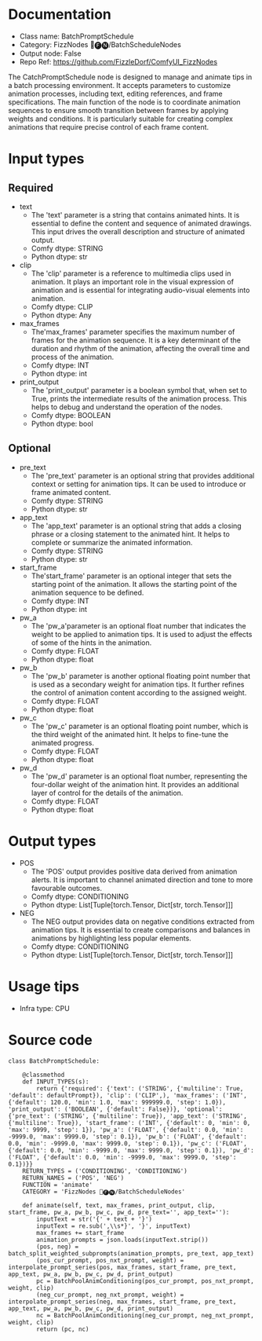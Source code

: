 # Documentation
- Class name: BatchPromptSchedule
- Category: FizzNodes 📅🅕🅝/BatchScheduleNodes
- Output node: False
- Repo Ref: https://github.com/FizzleDorf/ComfyUI_FizzNodes

The CatchPromptSchedule node is designed to manage and animate tips in a batch processing environment. It accepts parameters to customize animation processes, including text, editing references, and frame specifications. The main function of the node is to coordinate animation sequences to ensure smooth transition between frames by applying weights and conditions. It is particularly suitable for creating complex animations that require precise control of each frame content.

# Input types
## Required
- text
    - The 'text' parameter is a string that contains animated hints. It is essential to define the content and sequence of animated drawings. This input drives the overall description and structure of animated output.
    - Comfy dtype: STRING
    - Python dtype: str
- clip
    - The 'clip' parameter is a reference to multimedia clips used in animation. It plays an important role in the visual expression of animation and is essential for integrating audio-visual elements into animation.
    - Comfy dtype: CLIP
    - Python dtype: Any
- max_frames
    - The'max_frames' parameter specifies the maximum number of frames for the animation sequence. It is a key determinant of the duration and rhythm of the animation, affecting the overall time and process of the animation.
    - Comfy dtype: INT
    - Python dtype: int
- print_output
    - The 'print_output' parameter is a boolean symbol that, when set to True, prints the intermediate results of the animation process. This helps to debug and understand the operation of the nodes.
    - Comfy dtype: BOOLEAN
    - Python dtype: bool
## Optional
- pre_text
    - The 'pre_text' parameter is an optional string that provides additional context or setting for animation tips. It can be used to introduce or frame animated content.
    - Comfy dtype: STRING
    - Python dtype: str
- app_text
    - The 'app_text' parameter is an optional string that adds a closing phrase or a closing statement to the animated hint. It helps to complete or summarize the animated information.
    - Comfy dtype: STRING
    - Python dtype: str
- start_frame
    - The'start_frame' parameter is an optional integer that sets the starting point of the animation. It allows the starting point of the animation sequence to be defined.
    - Comfy dtype: INT
    - Python dtype: int
- pw_a
    - The 'pw_a'parameter is an optional float number that indicates the weight to be applied to animation tips. It is used to adjust the effects of some of the hints in the animation.
    - Comfy dtype: FLOAT
    - Python dtype: float
- pw_b
    - The 'pw_b' parameter is another optional floating point number that is used as a secondary weight for animation tips. It further refines the control of animation content according to the assigned weight.
    - Comfy dtype: FLOAT
    - Python dtype: float
- pw_c
    - The 'pw_c' parameter is an optional floating point number, which is the third weight of the animated hint. It helps to fine-tune the animated progress.
    - Comfy dtype: FLOAT
    - Python dtype: float
- pw_d
    - The 'pw_d' parameter is an optional float number, representing the four-dollar weight of the animation hint. It provides an additional layer of control for the details of the animation.
    - Comfy dtype: FLOAT
    - Python dtype: float

# Output types
- POS
    - The 'POS' output provides positive data derived from animation alerts. It is important to channel animated direction and tone to more favourable outcomes.
    - Comfy dtype: CONDITIONING
    - Python dtype: List[Tuple[torch.Tensor, Dict[str, torch.Tensor]]]
- NEG
    - The NEG output provides data on negative conditions extracted from animation tips. It is essential to create comparisons and balances in animations by highlighting less popular elements.
    - Comfy dtype: CONDITIONING
    - Python dtype: List[Tuple[torch.Tensor, Dict[str, torch.Tensor]]]

# Usage tips
- Infra type: CPU

# Source code
```
class BatchPromptSchedule:

    @classmethod
    def INPUT_TYPES(s):
        return {'required': {'text': ('STRING', {'multiline': True, 'default': defaultPrompt}), 'clip': ('CLIP',), 'max_frames': ('INT', {'default': 120.0, 'min': 1.0, 'max': 999999.0, 'step': 1.0}), 'print_output': ('BOOLEAN', {'default': False})}, 'optional': {'pre_text': ('STRING', {'multiline': True}), 'app_text': ('STRING', {'multiline': True}), 'start_frame': ('INT', {'default': 0, 'min': 0, 'max': 9999, 'step': 1}), 'pw_a': ('FLOAT', {'default': 0.0, 'min': -9999.0, 'max': 9999.0, 'step': 0.1}), 'pw_b': ('FLOAT', {'default': 0.0, 'min': -9999.0, 'max': 9999.0, 'step': 0.1}), 'pw_c': ('FLOAT', {'default': 0.0, 'min': -9999.0, 'max': 9999.0, 'step': 0.1}), 'pw_d': ('FLOAT', {'default': 0.0, 'min': -9999.0, 'max': 9999.0, 'step': 0.1})}}
    RETURN_TYPES = ('CONDITIONING', 'CONDITIONING')
    RETURN_NAMES = ('POS', 'NEG')
    FUNCTION = 'animate'
    CATEGORY = 'FizzNodes 📅🅕🅝/BatchScheduleNodes'

    def animate(self, text, max_frames, print_output, clip, start_frame, pw_a, pw_b, pw_c, pw_d, pre_text='', app_text=''):
        inputText = str('{' + text + '}')
        inputText = re.sub(',\\s*}', '}', inputText)
        max_frames += start_frame
        animation_prompts = json.loads(inputText.strip())
        (pos, neg) = batch_split_weighted_subprompts(animation_prompts, pre_text, app_text)
        (pos_cur_prompt, pos_nxt_prompt, weight) = interpolate_prompt_series(pos, max_frames, start_frame, pre_text, app_text, pw_a, pw_b, pw_c, pw_d, print_output)
        pc = BatchPoolAnimConditioning(pos_cur_prompt, pos_nxt_prompt, weight, clip)
        (neg_cur_prompt, neg_nxt_prompt, weight) = interpolate_prompt_series(neg, max_frames, start_frame, pre_text, app_text, pw_a, pw_b, pw_c, pw_d, print_output)
        nc = BatchPoolAnimConditioning(neg_cur_prompt, neg_nxt_prompt, weight, clip)
        return (pc, nc)
```